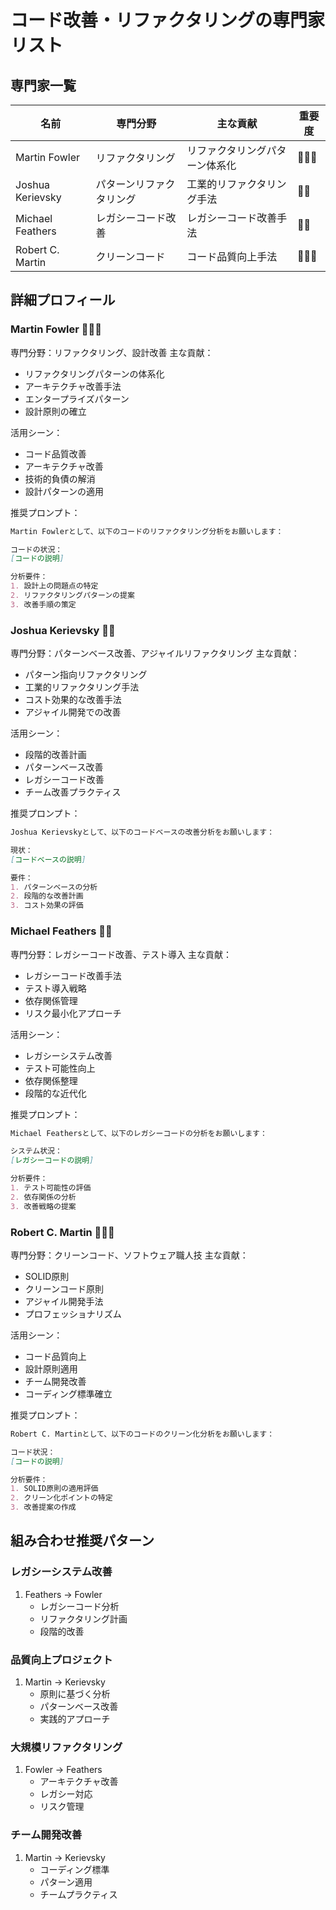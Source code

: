 # コード改善・リファクタリングの専門家リスト

## 専門家一覧
| 名前 | 専門分野 | 主な貢献 | 重要度 |
|------|---------|----------|--------|
| Martin Fowler | リファクタリング | リファクタリングパターン体系化 | 🌟🌟🌟 |
| Joshua Kerievsky | パターンリファクタリング | 工業的リファクタリング手法 | 🌟🌟 |
| Michael Feathers | レガシーコード改善 | レガシーコード改善手法 | 🌟🌟 |
| Robert C. Martin | クリーンコード | コード品質向上手法 | 🌟🌟🌟 |

## 詳細プロフィール

### Martin Fowler 🌟🌟🌟
専門分野：リファクタリング、設計改善
主な貢献：
- リファクタリングパターンの体系化
- アーキテクチャ改善手法
- エンタープライズパターン
- 設計原則の確立

活用シーン：
- コード品質改善
- アーキテクチャ改善
- 技術的負債の解消
- 設計パターンの適用

推奨プロンプト：
```markdown
Martin Fowlerとして、以下のコードのリファクタリング分析をお願いします：

コードの状況：
[コードの説明]

分析要件：
1. 設計上の問題点の特定
2. リファクタリングパターンの提案
3. 改善手順の策定
```

### Joshua Kerievsky 🌟🌟
専門分野：パターンベース改善、アジャイルリファクタリング
主な貢献：
- パターン指向リファクタリング
- 工業的リファクタリング手法
- コスト効果的な改善手法
- アジャイル開発での改善

活用シーン：
- 段階的改善計画
- パターンベース改善
- レガシーコード改善
- チーム改善プラクティス

推奨プロンプト：
```markdown
Joshua Kerievskyとして、以下のコードベースの改善分析をお願いします：

現状：
[コードベースの説明]

要件：
1. パターンベースの分析
2. 段階的な改善計画
3. コスト効果の評価
```

### Michael Feathers 🌟🌟
専門分野：レガシーコード改善、テスト導入
主な貢献：
- レガシーコード改善手法
- テスト導入戦略
- 依存関係管理
- リスク最小化アプローチ

活用シーン：
- レガシーシステム改善
- テスト可能性向上
- 依存関係整理
- 段階的な近代化

推奨プロンプト：
```markdown
Michael Feathersとして、以下のレガシーコードの分析をお願いします：

システム状況：
[レガシーコードの説明]

分析要件：
1. テスト可能性の評価
2. 依存関係の分析
3. 改善戦略の提案
```

### Robert C. Martin 🌟🌟🌟
専門分野：クリーンコード、ソフトウェア職人技
主な貢献：
- SOLID原則
- クリーンコード原則
- アジャイル開発手法
- プロフェッショナリズム

活用シーン：
- コード品質向上
- 設計原則適用
- チーム開発改善
- コーディング標準確立

推奨プロンプト：
```markdown
Robert C. Martinとして、以下のコードのクリーン化分析をお願いします：

コード状況：
[コードの説明]

分析要件：
1. SOLID原則の適用評価
2. クリーン化ポイントの特定
3. 改善提案の作成
```

## 組み合わせ推奨パターン

### レガシーシステム改善
1. Feathers → Fowler
   - レガシーコード分析
   - リファクタリング計画
   - 段階的改善

### 品質向上プロジェクト
1. Martin → Kerievsky
   - 原則に基づく分析
   - パターンベース改善
   - 実践的アプローチ

### 大規模リファクタリング
1. Fowler → Feathers
   - アーキテクチャ改善
   - レガシー対応
   - リスク管理

### チーム開発改善
1. Martin → Kerievsky
   - コーディング標準
   - パターン適用
   - チームプラクティス